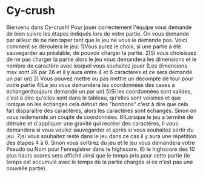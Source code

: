 # Cy-crush

Bienvenu dans Cy-crush!
Pour jouer correctement l'équipe vous demande de bien suivre les étapes indiqués lors de votre partie.
On vous demande par ailleur de ne rien taper tant que le jeu ne vous le demande pas.
Voici comment se déroulera le jeu:
1)Vous aurez le choix, si une partie a été sauvegarder au préalable, de pouvoir charger la partie.
2)Si vous choisissez de ne pas charger la partie alors le jeu vous demandera les dimensions et le nombre de caractère avec lesquel vous souhaitez jouer (Les dimensions max sont 26 par 26 et il y aura entre 4 et 6 caractères et ce sera demandé un par un)
3) Vous pouvez mettre ou pas mettre un décompte de tour pour votre partie
4)Le jeu vous demandera les coordonnées des cases à échanger(toujours demandé un par un)
5)Si les coordonnées sont valides, c'est à dire qu'elles sont dans le tableau, qu'elles sont voisines et que lorsque on les échanges cela détruit des "bonbons" c'est à dire que cela fait disparaître des caractères, alors les caractères sont échangés. Sinon on vous redemande un couple de coordonnées.
6)Lorsque le jeu a terminé de détruire et d'appliquer une gravité qui recréer des caractères, il vous demandera si vous voulez sauvegarder et après si vous souhaitez sortir du jeu.
7)si vous souhaitez resté dans le jeu dans ce cas il y aura une répétition des étapes 4 à 6. Sinon vous sortirez du jeu et le jeu vous demandera votre Pseudo ou Nom pour l'enregistrer dans le highscore.
8) le highscore des 10 plus hauts scores sera affiché ainsi que le temps pris pour cette partie (le temps est accumulé avec le temps de la partie chargée si ce n'est pas une nouvelle partie).
